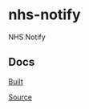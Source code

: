 # nhs-notify
NHS Notify

## Docs

[Built](https://nhsdigital.github.io/nhs-notify/)

[Source](docs/README.md)